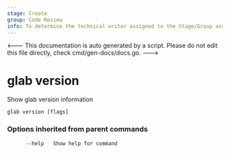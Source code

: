 ```yaml
---
stage: Create
group: Code Review
info: To determine the technical writer assigned to the Stage/Group associated with this page, see https://about.gitlab.com/handbook/product/ux/technical-writing/#assignments
---
```


<---
This documentation is auto generated by a script.
Please do not edit this file directly, check cmd/gen-docs/docs.go.
--->

# glab version

Show glab version information

```plaintext
glab version [flags]
```

### Options inherited from parent commands

```plaintext
      --help   Show help for command
```

